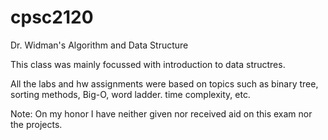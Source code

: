 # cpsc2120
Dr. Widman's Algorithm and Data Structure

This class was mainly focussed with introduction to data structres. 

All the labs and hw assignments were based on topics such as binary tree, sorting methods, Big-O, word ladder. time complexity, etc.


Note: On my honor I have neither given nor received aid on this exam nor the projects.
